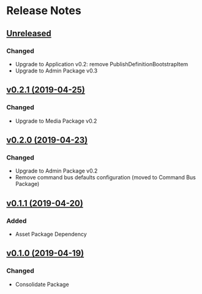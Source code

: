 # Release Notes

## [Unreleased](https://github.com/ixocreate/framework/compare/0.2.1...develop)
### Changed
- Upgrade to Application v0.2: remove PublishDefinitionBootstrapItem
- Upgrade to Admin Package v0.3

## [v0.2.1 (2019-04-25)](https://github.com/ixocreate/framework/compare/0.2.0...0.2.1)
### Changed
- Upgrade to Media Package v0.2

## [v0.2.0 (2019-04-23)](https://github.com/ixocreate/framework/compare/0.1.1...0.2.0)
### Changed
- Upgrade to Admin Package v0.2
- Remove command bus defaults configuration (moved to Command Bus Package)

## [v0.1.1 (2019-04-20)](https://github.com/ixocreate/framework/compare/0.1.0...0.1.1)
### Added
- Asset Package Dependency

## [v0.1.0 (2019-04-19)](https://github.com/ixocreate/framework/compare/master...0.1.0)
### Changed
- Consolidate Package
